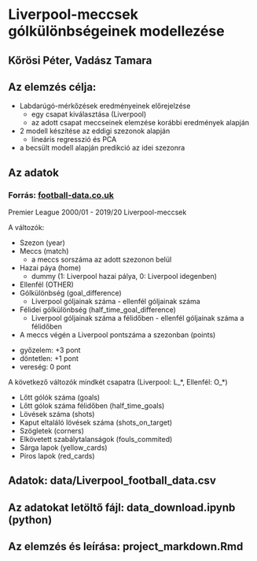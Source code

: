 # Liverpool-meccsek gólkülönbségeinek modellezése
## Kőrösi Péter, Vadász Tamara

## Az elemzés célja:

* Labdarúgó-mérkőzések eredményeinek előrejelzése
  + egy csapat kiválasztása (Liverpool)
  + az adott csapat meccseinek elemzése korábbi eredmények alapján
* 2 modell készítése az eddigi szezonok alapján
  + lineáris regresszió és PCA
* a becsült modell alapján predikció az idei szezonra

## Az adatok

### Forrás: [football-data.co.uk](https://www.football-data.co.uk/englandm.php)

Premier League
2000/01 - 2019/20
Liverpool-meccsek

A változók:

* Szezon (year)
* Meccs (match)
  + a meccs sorszáma az adott szezonon belül
* Hazai páya (home)
  + dummy (1: Liverpool hazai pálya, 0: Liverpool idegenben)
* Ellenfél (OTHER)
* Gólkülönbség (goal_difference)
  + Liverpool góljainak száma - ellenfél góljainak száma
* Félidei gólkülönbség (half_time_goal_difference)
  + Liverpool góljainak száma a félidőben - ellenfél góljainak száma a félidőben
* A meccs végén a Liverpool pontszáma a szezonban (points)
 + győzelem: +3 pont
 + döntetlen: +1 pont
 + vereség: 0 pont

A következő változók mindkét csapatra (Liverpool: L_\*, Ellenfél: O_\*)
  
* Lőtt gólók száma (goals)
* Lőtt gólok száma félidőben (half_time_goals)
* Lövések száma (shots)
* Kaput eltaláló lövések száma (shots_on_target)
* Szögletek (corners)
* Elkövetett szabálytalanságok (fouls_commited)
* Sárga lapok (yellow_cards)
* Piros lapok (red_cards)

## Adatok: data/Liverpool_football_data.csv
## Az adatokat letöltő fájl: data_download.ipynb (python)
## Az elemzés és leírása: project_markdown.Rmd
